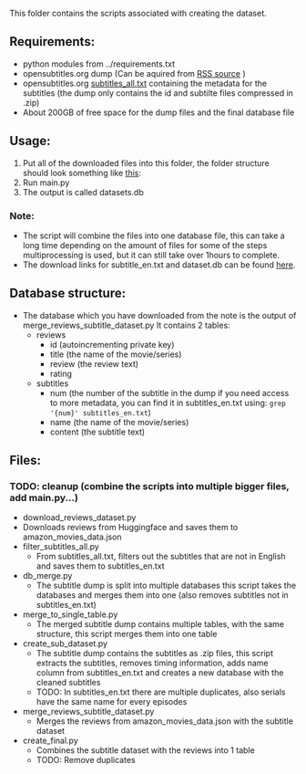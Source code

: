 This folder contains the scripts associated with creating the dataset.

## Requirements:

- python modules from ../requirements.txt
- opensubtitles.org dump (Can be aquired from [RSS source](https://github.com/milahu/opensubtitles-scraper/blob/main/release/opensubtitles.org.dump.torrent.rss) )
- opensubtitles.org [subtitles_all.txt](https://dl.opensubtitles.org/addons/export/) containing the metadata for the subtitles (the dump only contains the id and subtilte files compressed in .zip)
- About 200GB of free space for the dump files and the final database file

## Usage:

1. Put all of the downloaded files into this folder, the folder structure should look something like [this](#Folder-structure):
2. Run main.py
3. The output is called datasets.db

### Note:

- The script will combine the files into one database file, this can take a long time depending on the amount of files for some of the steps multiprocessing is used, but it can still take over 1hours to complete.
- The download links for subtitle_en.txt and dataset.db can be found [here](downloads).

## Database structure:

- The database which you have downloaded from the note is the output of merge_reviews_subtitle_dataset.py It contains 2 tables:
  - reviews
    - id (autoincrementing private key)
    - title (the name of the movie/series)
    - review (the review text)
    - rating 
  - subtitles
    - num (the number of the subtitle in the dump if you need access to more metadata, you can find it in subtitles_en.txt using:
      `grep '{num}' subtitles_en.txt`)
    - name (the name of the movie/series)
    - content (the subtitle text)

## Files:

### TODO: cleanup (combine the scripts into multiple bigger files, add main.py...)

- download_reviews_dataset.py
- Downloads reviews from Huggingface and saves them to amazon_movies_data.json
- filter_subtitles_all.py
  - From subtitles_all.txt, filters out the subtitles that are not in English and saves them to subtitles_en.txt
- db_merge.py
  - The subtitle dump is split into multiple databases this script takes the databases and merges them into one (also removes subtitles not in subtitles_en.txt)
- merge_to_single_table.py
  - The merged subtitle dump contains multiple tables, with the same structure, this script merges them into one table
- create_sub_dataset.py
  - The subtitle dump contains the subtitles as .zip files, this script extracts the subtitles, removes timing information, adds name column from subtitles_en.txt and creates a new database with the cleaned subtitles
  - TODO: In subtitles_en.txt there are multiple duplicates, also serials have the same name for every episodes
- merge_reviews_subtitle_dataset.py
  - Merges the reviews from amazon_movies_data.json with the subtitle dataset
- create_final.py
  - Combines the subtitle dataset with the reviews into 1 table
  - TODO: Remove duplicates

<!-- Commented out: -->
<!--
## Folder structure
```
.
├── adblocker
│   ├── opensubtitles_adblocker.py
│   └── source
├── create_dataset.py
├── db_merge.py
├── download_reviews_dataset.py
├── main.py
├── merge_to_single_table.py
├── opensubtitles.org.Actually.Open.Edition.2022.07.25
│   ├── 404.txt
│   └── opensubs.db
├── opensubtitles.org.dump.10000000.to.10099999.v20240820
│   ├── 100xxxxx.db
│   └── info
│       └── info.txt
├── opensubtitles.org.dump.10100000.to.10199999.v20241003
│   ├── 101xxxxx.db
│   └── info
│       └── info.txt
├── opensubtitles.org.dump.10200000.to.10299999.v20241124
│   ├── 102xxxxx.db
│   └── info
│       └── info.txt
├── opensubtitles.org.dump.9180519.to.9521948.by.lang.2023.04.26
│   ├── langs
│   │   ├── eng.db
│   ├── missing-404.txt
│   └── missing-dcma.txt
├── opensubtitles.org.dump.9500000.to.9599999.v20240306
│   └── 95xxxxx.db
├── opensubtitles.org.dump.9600000.to.9699999
│   ├── 9600xxx.db
|   |   ... (truncated)
│   └── 9699xxx.db
├── opensubtitles.org.dump.9700000.to.9799999
│   ├── 9700xxx.db
|   |   ... (truncated)
│   └── 9799xxx.db
├── opensubtitles.org.dump.9800000.to.9899999.v20240420
│   └── 98xxxxx.db
├── opensubtitles.org.dump.9900000.to.9999999.v20240609
│   ├── 99xxxxx.db
│   └── info
│       ├── info.txt
│       └── magnets.txt
├── Readme.md
├── subtitle_dataset_source
└── subtitles_all.txt
``` -->
